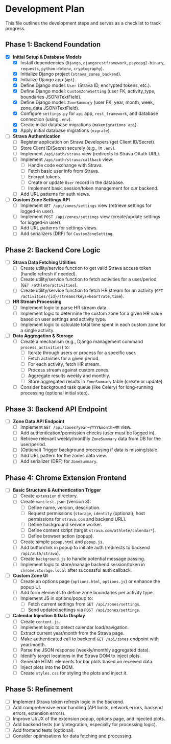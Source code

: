 # Development Plan

This file outlines the development steps and serves as a checklist to track progress.

## Phase 1: Backend Foundation

- [x] **Initial Setup & Database Models**
    - [x] Install dependencies (`Django`, `djangorestframework`, `psycopg2-binary`, `requests`, `python-dotenv`, `cryptography`).
    - [x] Initialize Django project (`strava_zones_backend`).
    - [x] Initialize Django app (`api`).
    - [x] Define Django model: `User` (Strava ID, encrypted tokens, etc.).
    - [x] Define Django model: `CustomZoneSetting` (user FK, activity_type, boundaries JSON/TextField).
    - [x] Define Django model: `ZoneSummary` (user FK, year, month, week, zone_data JSON/TextField).
    - [x] Configure `settings.py` for `api` app, `rest_framework`, and database connection (using `.env`).
    - [x] Create initial database migrations (`makemigrations api`).
    - [x] Apply initial database migrations (`migrate`).
- [ ] **Strava Authentication**
    - [ ] Register application on Strava Developers (get Client ID/Secret).
    *   [ ] Store Client ID/Secret securely (e.g., in `.env`).
    - [ ] Implement `/api/auth/strava` view (redirects to Strava OAuth URL).
    - [ ] Implement `/api/auth/strava/callback` view:
        - [ ] Handle code exchange with Strava.
        - [ ] Fetch basic user info from Strava.
        - [ ] Encrypt tokens.
        - [ ] Create or update `User` record in the database.
        - [ ] Implement basic session/token management for *our* backend.
    - [ ] Add URL patterns for auth views.
- [ ] **Custom Zone Settings API**
    - [ ] Implement `GET /api/zones/settings` view (retrieve settings for logged-in user).
    - [ ] Implement `POST /api/zones/settings` view (create/update settings for logged-in user).
    - [ ] Add URL patterns for settings views.
    - [ ] Add serializers (DRF) for `CustomZoneSetting`.

## Phase 2: Backend Core Logic

- [ ] **Strava Data Fetching Utilities**
    - [ ] Create utility/service function to get valid Strava access token (handle refresh if needed).
    - [ ] Create utility/service function to fetch activities for a user/period (`GET /athlete/activities`).
    - [ ] Create utility/service function to fetch HR stream for an activity (`GET /activities/{id}/streams?keys=heartrate,time`).
- [ ] **HR Stream Processing**
    - [ ] Implement logic to parse HR stream data.
    - [ ] Implement logic to determine the custom zone for a given HR value based on user settings and activity type.
    - [ ] Implement logic to calculate total time spent in each custom zone for a single activity.
- [ ] **Data Aggregation & Storage**
    - [ ] Create a mechanism (e.g., Django management command `process_activities`) to:
        - [ ] Iterate through users or process for a specific user.
        *   [ ] Fetch activities for a given period.
        *   [ ] For each activity, fetch HR stream.
        *   [ ] Process stream against custom zones.
        *   [ ] Aggregate results weekly and monthly.
        *   [ ] Store aggregated results in `ZoneSummary` table (create or update).
    - [ ] Consider background task queue (like Celery) for long-running processing (optional initial step).

## Phase 3: Backend API Endpoint

- [ ] **Zone Data API Endpoint**
    - [ ] Implement `GET /api/zones?year=YYYY&month=MM` view.
    - [ ] Add authentication/permission checks (user must be logged in).
    - [ ] Retrieve relevant weekly/monthly `ZoneSummary` data from DB for the user/period.
    - [ ] (Optional) Trigger background processing if data is missing/stale.
    - [ ] Add URL pattern for the zones data view.
    - [ ] Add serializer (DRF) for `ZoneSummary`.

## Phase 4: Chrome Extension Frontend

- [ ] **Basic Structure & Authentication Trigger**
    - [ ] Create `extension` directory.
    - [ ] Create `manifest.json` (version 3):
        - [ ] Define name, version, description.
        - [ ] Request permissions (`storage`, `identity` (optional), host permissions for `strava.com` and backend URL).
        - [ ] Define background service worker.
        - [ ] Define content script (target `strava.com/athlete/calendar*`).
        - [ ] Define browser action (popup).
    - [ ] Create simple `popup.html` and `popup.js`.
    - [ ] Add button/link in popup to initiate auth (redirects to backend `/api/auth/strava`).
    - [ ] Create `background.js` to handle potential message passing.
    - [ ] Implement logic to store/manage backend session/token in `chrome.storage.local` after successful auth callback.
- [ ] **Custom Zone UI**
    - [ ] Create an options page (`options.html`, `options.js`) or enhance the popup UI.
    - [ ] Add form elements to define zone boundaries per activity type.
    - [ ] Implement JS in options/popup to:
        - [ ] Fetch current settings from `GET /api/zones/settings`.
        - [ ] Send updated settings via `POST /api/zones/settings`.
- [ ] **Calendar Injection & Data Display**
    - [ ] Create `content.js`.
    - [ ] Implement logic to detect calendar load/navigation.
    - [ ] Extract current year/month from the Strava page.
    *   [ ] Make authenticated call to backend `GET /api/zones` endpoint with year/month.
    - [ ] Parse the JSON response (weekly/monthly aggregated data).
    - [ ] Identify target locations in the Strava DOM to inject plots.
    - [ ] Generate HTML elements for bar plots based on received data.
    - [ ] Inject plots into the DOM.
    - [ ] Create `styles.css` for styling the plots and inject it.

## Phase 5: Refinement

- [ ] Implement Strava token refresh logic in the backend.
- [ ] Add comprehensive error handling (API limits, network errors, backend errors, extension errors).
- [ ] Improve UI/UX of the extension popup, options page, and injected plots.
- [ ] Add backend tests (unit/integration, especially for processing logic).
- [ ] Add frontend tests (optional).
- [ ] Consider optimisations for data fetching and processing.
